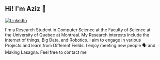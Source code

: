 ## Hi! I'm Aziz 👋

[![LinkedIn](https://img.shields.io/badge/LinkedIn-blue?style=flat&logo=Linkedin&logoColor=white&link=www.linkedin.com/in/azizbenslimane)](www.linkedin.com/in/azizbenslimane) 

I'm a Research Student in Computer Science at the Faculty of Science at the University of Quebec at Montreal. 
My Research interests include the internet of things, Big Data, and Robotics. I aim to engage in various Projects and learn from Different Fields.
I enjoy meeting new people 🗣️ and Making Lasagna. Feel free to contact me
